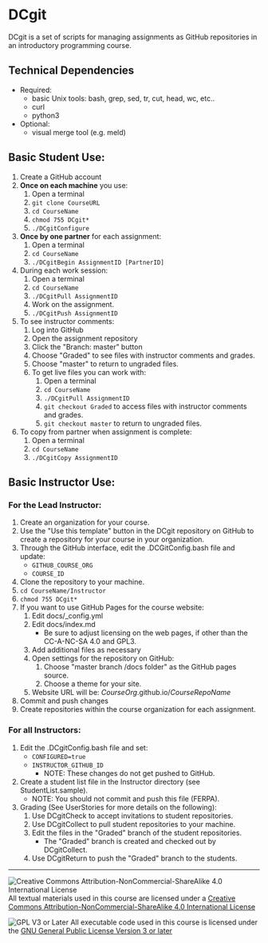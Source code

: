 # DCgit

DCgit is a set of scripts for managing assignments as GitHub repositories in an introductory programming course.

## Technical Dependencies
- Required:
   - basic Unix tools: bash, grep, sed, tr, cut, head, wc, etc..
  - curl
  - python3
- Optional:
  - visual merge tool (e.g. meld)

## Basic Student Use:
1. Create a GitHub account
1. __Once on each machine__ you use:
   1. Open a terminal
   1. `git clone CourseURL`
   1. `cd CourseName`
   1. `chmod 755 DCgit*`
   1. `./DCgitConfigure`
1. __Once by one partner__ for each assignment:
   1. Open a terminal
   1. `cd CourseName`
   1. `./DCgitBegin AssignmentID [PartnerID]`
1. During each work session:
   1. Open a terminal
   1. `cd CourseName`
   1. `./DCgitPull AssignmentID`
   1. Work on the assignment.
   1. `./DCgitPush AssignmentID`
1. To see instructor comments:
   1. Log into GitHub
   1. Open the assignment repository
   1. Click the "Branch: master" button
   1. Choose "Graded" to see files with instructor comments and grades.
   1. Choose "master" to return to ungraded files.
   1. To get live files you can work with:
      1. Open a terminal
      1. `cd CourseName`
      1. `./DCgitPull AssignmentID`
      1. `git checkout Graded` to access files with instructor comments and grades.
      1. `git checkout master` to return to ungraded files.
1. To copy from partner when assignment is complete:
   1. Open a terminal
   1. `cd CourseName`
   1. `./DCgitCopy AssignmentID`

## Basic Instructor Use:

### For the Lead Instructor:
1. Create an organization for your course.
1. Use the "Use this template" button in the DCgit repository on GitHub to create a repository for your course in your organization.
1. Through the GitHub interface, edit the .DCGitConfig.bash file and update:
   - `GITHUB_COURSE_ORG`
   - `COURSE_ID`
1. Clone the repository to your machine.
1. `cd CourseName/Instructor`
1. `chmod 755 DCgit*`
1. If you want to use GitHub Pages for the course website:
   1. Edit docs/\_config.yml
   1. Edit docs/index.md
      - Be sure to adjust licensing on the web pages, if other than the CC-A-NC-SA 4.0 and GPL3.
   1. Add additional files as necessary
   1. Open settings for the repository on GitHub:
      1. Choose "master branch /docs folder" as the GitHub pages source.
      1. Choose a theme for your site.
   1. Website URL will be: _CourseOrg_.github.io/_CourseRepoName_
1. Commit and push changes
1. Create repositories within the course organization for each assignment.

### For all Instructors:
1. Edit the .DCgitConfig.bash file and set:
   - `CONFIGURED=true`
   - `INSTRUCTOR_GITHUB_ID`
     - NOTE: These changes do not get pushed to GitHub.
1. Create a student list file in the Instructor directory (see StudentList.sample).
   - NOTE: You should not commit and push this file (FERPA).
1. Grading (See UserStories for more details on the following):
   1. Use DCgitCheck to accept invitations to student repositories.
   1. Use DCgitCollect to pull student repositories to your machine.
   1. Edit the files in the "Graded" branch of the student repositories.
      - The "Graded" branch is created and checked out by DCgitCollect.
   1. Use DCgitReturn to push the "Graded" branch to the students.

___
![Creative Commons Attribution-NonCommercial-ShareAlike 4.0 International License](https://i.creativecommons.org/l/by-nc-sa/4.0/88x31.png "Creative Commons Attribution-NonCommercial-ShareAlike 4.0 International License") All textual materials used in this course are licensed under a [Creative Commons Attribution-NonCommercial-ShareAlike 4.0 International License](http://creativecommons.org/licenses/by-nc-sa/4.0/)

![GPL V3 or Later](https://www.gnu.org/graphics/gplv3-or-later-sm.png "GPL V3 or later") All executable code used in this course is licensed under the [GNU General Public License Version 3 or later](https://www.gnu.org/licenses/gpl.txt)
